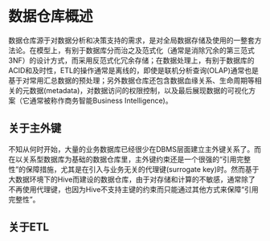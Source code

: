 # 数据仓库概述
数据仓库源于对数据分析和决策支持的需求，是对全局数据存储及使用的一整套方法论。在模型上，有别于数据库分而治之及范式化（通常是消除冗余的第三范式3NF）的设计方式，而采用反范式化冗余存储；在数据处理上，有别于数据库的ACID和及时性，ETL的操作通常是离线的，即使是联机分析查询(OLAP)通常也是基于对常用汇总数据的预处理；另外数据仓库还包含数据血缘关系、生命周期等相关的元数据(metadata)，对数据访问的权限控制，以及最后展现数据的可视化方案（它通常被称作商务智能Business Intelligence)。

## 关于主外键
不知从何时开始，大量的业务数据库已经很少在DBMS层面建立主外键关系了。而在以关系型数据库为基础的数据仓库里，主外键约束还是一个很强的“引用完整性”的保障措施，尤其是在引入与业务无关的代理键(surrogate key)时。然而基于大数据环境下的Hive而建设的数据仓库，由于对存储和计算的不敏感，通常除了不再使用代理键，也因为Hive不支持主键的约束而只能通过其他方式来保障“引用完整性”。

## 关于ETL
